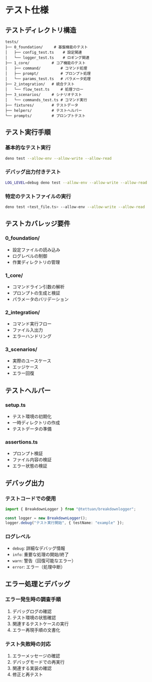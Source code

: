 # テスト仕様

## テストディレクトリ構造

```
tests/
├── 0_foundation/     # 基盤機能のテスト
│   ├── config_test.ts    # 設定関連
│   └── logger_test.ts    # ロギング関連
├── 1_core/          # コア機能のテスト
│   ├── command/         # コマンド処理
│   ├── prompt/          # プロンプト処理
│   └── params_test.ts   # パラメータ処理
├── 2_integration/   # 統合テスト
│   └── flow_test.ts     # 処理フロー
├── 3_scenarios/     # シナリオテスト
│   └── commands_test.ts # コマンド実行
├── fixtures/        # テストデータ
├── helpers/         # テストヘルパー
└── prompts/         # プロンプトテスト
```

## テスト実行手順

### 基本的なテスト実行
```bash
deno test --allow-env --allow-write --allow-read
```

### デバッグ出力付きテスト
```bash
LOG_LEVEL=debug deno test --allow-env --allow-write --allow-read
```

### 特定のテストファイルの実行
```bash
deno test <test_file.ts> --allow-env --allow-write --allow-read
```

## テストカバレッジ要件

### 0_foundation/
- 設定ファイルの読み込み
- ログレベルの制御
- 作業ディレクトリの管理

### 1_core/
- コマンドライン引数の解析
- プロンプトの生成と検証
- パラメータのバリデーション

### 2_integration/
- コマンド実行フロー
- ファイル入出力
- エラーハンドリング

### 3_scenarios/
- 実際のユースケース
- エッジケース
- エラー回復

## テストヘルパー

### setup.ts
- テスト環境の初期化
- 一時ディレクトリの作成
- テストデータの準備

### assertions.ts
- プロンプト検証
- ファイル内容の検証
- エラー状態の検証

## デバッグ出力

### テストコードでの使用
```typescript
import { BreakdownLogger } from "@tettuan/breakdownlogger";

const logger = new BreakdownLogger();
logger.debug("テスト実行開始", { testName: "example" });
```

### ログレベル
- `debug`: 詳細なデバッグ情報
- `info`: 重要な処理の開始/終了
- `warn`: 警告（回復可能なエラー）
- `error`: エラー（処理中断）

## エラー処理とデバッグ

### エラー発生時の調査手順
1. デバッグログの確認
2. テスト環境の状態確認
3. 関連するテストケースの実行
4. エラー再現手順の文書化

### テスト失敗時の対応
1. エラーメッセージの確認
2. デバッグモードでの再実行
3. 関連する実装の確認
4. 修正と再テスト 